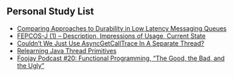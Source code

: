 ## Personal Study List
<!-- BLOG-POST-LIST:START -->
- [Comparing Approaches to Durability in Low Latency Messaging Queues](https://foojay.io/today/comparing-approaches-to-durability-in-low-latency-messaging-queues/)
- [FEPCOS-J &lpar;1&rpar; – Description, Impressions of Usage, Current State](https://foojay.io/today/fuchs-2023-fepcos-j-01/)
- [Couldn’t We Just Use AsyncGetCallTrace In A Separate Thread?](https://foojay.io/today/couldnt-we-just-use-asyncgetcalltrace-in-a-separate-thread/)
- [Relearning Java Thread Primitives](https://foojay.io/today/relearning-java-thread-primitives/)
- [Foojay Podcast #20: Functional Programming, “The Good, the Bad, and the Ugly”](https://foojay.io/today/foojay-podcast-20/)
<!-- BLOG-POST-LIST:END -->  

